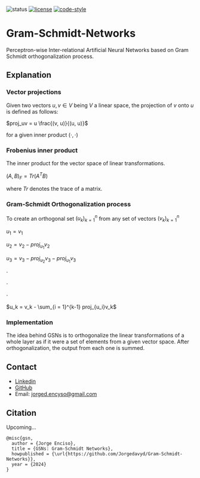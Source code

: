 ![status](https://img.shields.io/badge/status-beta-red.svg)
[![license](https://img.shields.io/badge/License-MIT-yellow.svg)](https://opensource.org/licenses/MIT)
[![code-style](https://img.shields.io/badge/code%20style-black-000000.svg)](https://github.com/psf/black)

# Gram-Schmidt-Networks

Perceptron-wise Inter-relational Artificial Neural Networks based on Gram Schmidt orthogonalization process. 

## Explanation
### Vector projections

Given two vectors $u, v \in V$ being $V$ a linear space, the projection of $v$ onto $u$ is defined as follows:

$proj_uv = u \frac{(v, u)}{(u, u)}$

for a given inner product $( ⋅ , ⋅)$

### Frobenius inner product
The inner product for the vector space of linear transformations.

$(A,B)_F = Tr(A^TB)$

where $Tr$ denotes the trace of a matrix.
### Gram-Schmidt Orthogonalization process
To create an orthogonal set $\left( u_k \right)_{k = 1}^n$ from any set of vectors $\left( v_k \right)_{k = 1}^n$

$u_1 = v_1$

$u_2 = v_2 - proj_{u_1}v_2$

$u_3 = v_3 - proj_{u_2}v_3 - proj_{u_1}v_3$

⋅

⋅

⋅

$u_k = v_k - \sum_{i = 1}^{k-1} proj_{u_i}v_k$

### Implementation
The idea behind GSNs is to orthogonalize the linear transformations of a whole layer as if it were a set of elements from a given vector space. After orthogonalization, the output from each one is summed.

## Contact  

- [Linkedin](https://www.linkedin.com/in/jorge-david-enciso-mart%C3%ADnez-149977265/)
- [GitHub](https://github.com/Jorgedavyd)
- Email: jorged.encyso@gmail.com

## Citation
Upcoming...
```
@misc{gsn,
  author = {Jorge Enciso},
  title = {GSNs: Gram-Schmidt Networks},
  howpublished = {\url{https://github.com/Jorgedavyd/Gram-Schmidt-Networks}},
  year = {2024}
}
```
